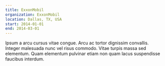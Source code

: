 ```yaml
---
title: ExxonMobil
organization: ExxonMobil
location: Dallas, TX, USA
start: 2014-01-01
end: 2014-03-01
---
```


Ipsum a arcu cursus vitae congue. Arcu ac tortor dignissim convallis. Integer malesuada nunc vel risus commodo. Vitae turpis massa sed elementum. Quam elementum pulvinar etiam non quam lacus suspendisse faucibus interdum.

